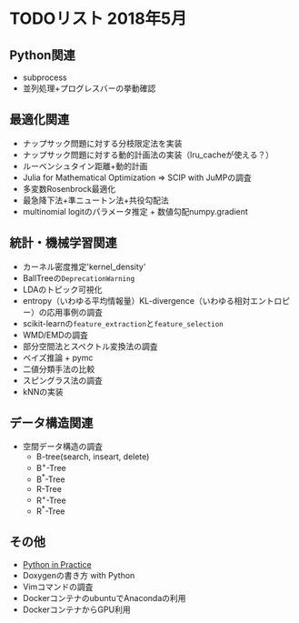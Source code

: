 # TODOリスト 2018年5月

## Python関連
- subprocess
- 並列処理+プログレスバーの挙動確認

## 最適化関連
- ナップサック問題に対する分枝限定法を実装
- ナップサック問題に対する動的計画法の実装（lru_cacheが使える？）
- ルーベンシュタイン距離+動的計画
- Julia for Mathematical Optimization => SCIP with JuMPの調査
- 多変数Rosenbrock最適化
- 最急降下法+準ニュートン法+共役勾配法
- multinomial logitのパラメータ推定 + 数値勾配numpy.gradient

## 統計・機械学習関連
- カーネル密度推定'kernel_density'
- BallTreeの`DeprecationWarning`
- LDAのトピック可視化
- entropy（いわゆる平均情報量）KL-divergence（いわゆる相対エントロピー）の応用事例の調査
- scikit-learnの`feature_extraction`と`feature_selection`
- WMD/EMDの調査
- 部分空間法とスペクトル変換法の調査
- ベイズ推論 + pymc
- 二値分類手法の比較
- スピングラス法の調査
- kNNの実装

## データ構造関連
- 空間データ構造の調査
	- B-tree(search, inseart, delete)
	- B<sup>+</sup>-Tree
	- B<sup>*</sup>-Tree
	- R-Tree
	- R<sup>+</sup>-Tree
	- R<sup>*</sup>-Tree
## その他
- [Python in Practice](https://doc.lagout.org/programmation/python/Python%20in%20Practice_%20Create%20Better%20Programs%20using%20Concurrency%2C%20Libraries%2C%20and%20Patterns%20%5BSummerfield%202013-08-29%5D.pdf)
- Doxygenの書き方 with Python
- Vimコマンドの調査
- DockerコンテナのubuntuでAnacondaの利用
- DockerコンテナからGPU利用
